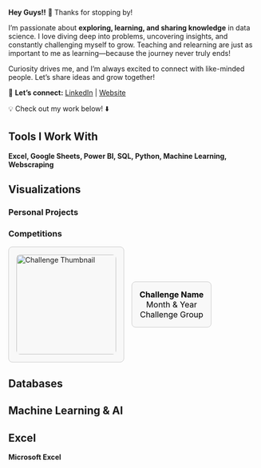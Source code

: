 **Hey Guys!!** 👋 Thanks for stopping by!  

I’m passionate about **exploring, learning, and sharing knowledge** in data science. I love diving deep into problems, uncovering insights, and constantly challenging myself to grow. Teaching and relearning are just as important to me as learning—because the journey never truly ends!  

Curiosity drives me, and I’m always excited to connect with like-minded people. Let’s share ideas and grow together!  

📌 **Let’s connect:**  [LinkedIn](https://www.linkedin.com/in/abhilashjoseofficial/) |  [Website](http://abhilashjose.com/)  

💡 Check out my work below! ⬇️  

## **Tools I Work With**  

**Excel, Google Sheets, Power BI, SQL, Python, Machine Learning, Webscraping**  

## **Visualizations**  

### **Personal Projects**  

### **Competitions**  

<div style="display: flex; gap: 15px; align-items: center;">  
    <div style="border:1px solid #ccc; padding:15px; border-radius:8px; background:#f8f8f8;">  
        <a href="https://app.powerbi.com/view?r=eyJrIjoiMTQyYTNhYWUtNjQ2Yi00ZjhiLTg0YmItMWU2MDc1MDQ5MWFkIiwidCI6IjQ2NTRiNmYxLTBlNDctNDU3OS1hOGExLTAyZmU5ZDk0M2M3YiIsImMiOjl9" target="_blank">  
            <img src="https://raw.githubusercontent.com/Abhilash-Jose/files/7eb6e3d6f7662c79a658dcfceba3988504dbb6ca/Crime%20Data%20Analysis.jpg?token=GHSAT0AAAAAADBDLUYQMASS7ERG5SN4POZ4Z7GJFCA" alt="Challenge Thumbnail" style="width:200px; height:auto; border-radius:8px;">  
        </a>  
    </div>  
    <div style="border:1px solid #ccc; padding:15px; border-radius:8px; background:#f8f8f8; text-align:center; font-size:16px;">  
        <a href="https://app.powerbi.com/view?r=eyJrIjoiMTQyYTNhYWUtNjQ2Yi00ZjhiLTg0YmItMWU2MDc1MDQ5MWFkIiwidCI6IjQ2NTRiNmYxLTBlNDctNDU3OS1hOGExLTAyZmU5ZDk0M2M3YiIsImMiOjl9" style="text-decoration:none; color:black;">  
            <strong>Challenge Name</strong><br>  
            Month & Year<br>  
            Challenge Group  
        </a>  
    </div>  
</div>  

## **Databases**  

## **Machine Learning & AI**  

## **Excel**  

**Microsoft Excel**  

